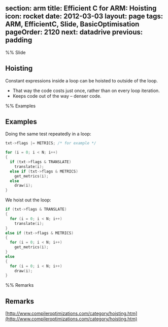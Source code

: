 section: arm
title: Efficient C for ARM: Hoisting
icon: rocket
date: 2012-03-03
layout: page
tags: ARM, EfficientC, Slide, BasicOptimisation
pageOrder: 2120
next: datadrive
previous: padding
----

%% Slide

## Hoisting

Constant expressions inside a loop can be hoisted to outside of the loop.

* That way the code costs just once, rather than on every loop iteration.
* Keeps code out of the way – denser code.

%% Examples

## Examples

Doing the same test repeatedly in a loop:

``` c
txt->flags |= METRICS; /* for example */

for (i = 0; i < N; i++)
{
  if (txt->flags & TRANSLATE)
    translate(i);
  else if (txt->flags & METRICS)
    get_metrics(i);
  else
    draw(i);
}
```

We hoist out the loop:

``` c
if (txt->flags & TRANSLATE)
{
  for (i = 0; i < N; i++)
    translate(i);
}
else if (txt->flags & METRICS)
{
  for (i = 0; i < N; i++)
    get_metrics(i);
}
else
{
  for (i = 0; i < N; i++)
    draw(i);
}
```

%% Remarks

## Remarks

[http://www.compileroptimizations.com/category/hoisting.htm](http://www.compileroptimizations.com/category/hoisting.htm)
